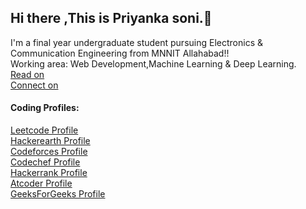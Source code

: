 ## Hi there ,This is Priyanka soni.👋
I'm a final year undergraduate student pursuing Electronics & Communication Engineering from MNNIT Allahabad!! </br>
Working area: Web Development,Machine Learning & Deep Learning. </br>
[Read on](https://medium.com/@PSoni_15) </br>
[Connect on](https://www.linkedin.com/in/priyanka-soni-131668176)
#### Coding Profiles:
[Leetcode Profile](https://leetcode.com/priyanka_1507/) </br>
[Hackerearth Profile](http://www.hackerearth.com/@priyanka2228) </br>
[Codeforces Profile](https://codeforces.com/profile/PS1507) </br>
[Codechef Profile](https://www.codechef.com/users/priyanka_1507) </br>
[Hackerrank Profile](https://www.hackerrank.com/priyankasoni0191) </br>
[Atcoder Profile](https://atcoder.jp/users/PSoni) </br>
[GeeksForGeeks Profile](https://auth.geeksforgeeks.org/user/priyankasoni01999/profile)



